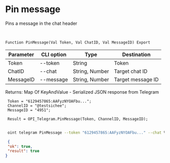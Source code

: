 ﻿---
sidebar_position: 4
---

# Pin message
 Pins a message in the chat header


<br/>


`Function PinMessage(Val Token, Val ChatID, Val MessageID) Export`

 | Parameter | CLI option | Type | Destination |
 |-|-|-|-|
 | Token | --token | String | Token |
 | ChatID | --chat | String, Number | Target chat ID |
 | MessageID | --message | String, Number | Target message ID |

 
 Returns: Map Of KeyAndValue - Serialized JSON response from Telegram





```bsl title="Code example"
 Token = "6129457865:AAFyzNYOAFbu...";
 ChannelID = "@testsichee";
 MessageID = "4951";
 
 Result = OPI_Telegram.PinMessage(Token, ChannelID, MessageID);
```
	


```sh title="CLI command example"
 
 oint telegram PinMessage --token "6129457865:AAFyzNYOAFbu..." --chat %chat% --message "4951"

```

```json title="Result"
 {
 "ok": true,
 "result": true
}
```
